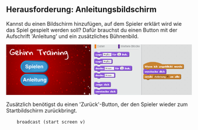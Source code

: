 ## Herausforderung: Anleitungsbildschirm

Kannst du einen Bildschirm hinzufügen, auf dem Spieler erklärt wird wie das Spiel gespielt werden soll? Dafür brauchst du einen Button mit der Aufschrift 'Anleitung' und ein zusätzliches Bühnenbild.

![Screenshot](images/brain-instructions.png)

Zusätzlich benötigst du einen 'Zurück'-Button, der den Spieler wieder zum Startbildschirm zurückbringt.

```blocks3
    broadcast (start screen v)
```